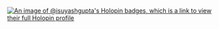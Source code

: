 [![An image of @isuyashgupta's Holopin badges, which is a link to view their full Holopin profile](https://holopin.me/isuyashgupta)](https://holopin.io/@isuyashgupta)
<!--
**isuyashgupta/isuyashgupta** is a ✨ _special_ ✨ repository because its `README.md` (this file) appears on your GitHub profile.

Here are some ideas to get you started:

- 🔭 I’m currently working on ...
- 🌱 I’m currently learning ...
- 👯 I’m looking to collaborate on ...
- 🤔 I’m looking for help with ...
- 💬 Ask me about ...
- 📫 How to reach me: ...
- 😄 Pronouns: ...
- ⚡ Fun fact: ...
-->
